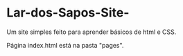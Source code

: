 # Lar-dos-Sapos-Site-
Um site simples feito para aprender básicos de html e CSS.

Página index.html está na pasta "pages".
